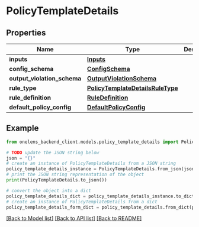 # PolicyTemplateDetails


## Properties

Name | Type | Description | Notes
------------ | ------------- | ------------- | -------------
**inputs** | [**Inputs**](Inputs.md) |  | [optional] 
**config_schema** | [**ConfigSchema**](ConfigSchema.md) |  | [optional] 
**output_violation_schema** | [**OutputViolationSchema**](OutputViolationSchema.md) |  | [optional] 
**rule_type** | [**PolicyTemplateDetailsRuleType**](PolicyTemplateDetailsRuleType.md) |  | [optional] 
**rule_definition** | [**RuleDefinition**](RuleDefinition.md) |  | [optional] 
**default_policy_config** | [**DefaultPolicyConfig**](DefaultPolicyConfig.md) |  | [optional] 

## Example

```python
from onelens_backend_client.models.policy_template_details import PolicyTemplateDetails

# TODO update the JSON string below
json = "{}"
# create an instance of PolicyTemplateDetails from a JSON string
policy_template_details_instance = PolicyTemplateDetails.from_json(json)
# print the JSON string representation of the object
print(PolicyTemplateDetails.to_json())

# convert the object into a dict
policy_template_details_dict = policy_template_details_instance.to_dict()
# create an instance of PolicyTemplateDetails from a dict
policy_template_details_form_dict = policy_template_details.from_dict(policy_template_details_dict)
```
[[Back to Model list]](../README.md#documentation-for-models) [[Back to API list]](../README.md#documentation-for-api-endpoints) [[Back to README]](../README.md)


